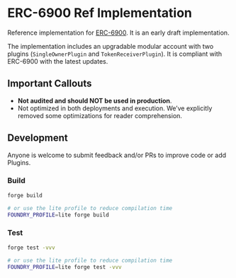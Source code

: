 # ERC-6900 Ref Implementation

Reference implementation for [ERC-6900](https://eips.ethereum.org/EIPS/eip-6900). It is an early draft implementation.

The implementation includes an upgradable modular account with two plugins (`SingleOwnerPlugin` and `TokenReceiverPlugin`). It is compliant with ERC-6900 with the latest updates.

## Important Callouts

- **Not audited and should NOT be used in production**.
- Not optimized in both deployments and execution. We’ve explicitly removed some optimizations for reader comprehension.

## Development

Anyone is welcome to submit feedback and/or PRs to improve code or add Plugins.

### Build

```bash
forge build

# or use the lite profile to reduce compilation time
FOUNDRY_PROFILE=lite forge build
```

### Test

```bash
forge test -vvv

# or use the lite profile to reduce compilation time
FOUNDRY_PROFILE=lite forge test -vvv
```
